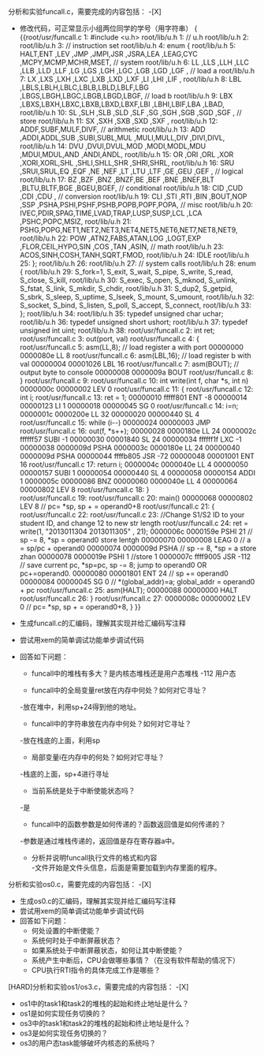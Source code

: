 分析和实验funcall.c，需要完成的内容包括： 
-[X]

 - 修改代码，可正常显示小组两位同学的学号（用字符串）
{ {{root/usr/funcall.c  1: #include <u.h>
root/lib/u.h  1: // u.h
root/lib/u.h  2: 
root/lib/u.h  3: // instruction set
root/lib/u.h  4: enum {
root/lib/u.h  5:   HALT,ENT ,LEV ,JMP ,JMPI,JSR ,JSRA,LEA ,LEAG,CYC ,MCPY,MCMP,MCHR,MSET, // system
root/lib/u.h  6:   LL  ,LLS ,LLH ,LLC ,LLB ,LLD ,LLF ,LG  ,LGS ,LGH ,LGC ,LGB ,LGD ,LGF , // load a
root/lib/u.h  7:   LX  ,LXS ,LXH ,LXC ,LXB ,LXD ,LXF ,LI  ,LHI ,LIF ,
root/lib/u.h  8:   LBL ,LBLS,LBLH,LBLC,LBLB,LBLD,LBLF,LBG ,LBGS,LBGH,LBGC,LBGB,LBGD,LBGF, // load b
root/lib/u.h  9:   LBX ,LBXS,LBXH,LBXC,LBXB,LBXD,LBXF,LBI ,LBHI,LBIF,LBA ,LBAD,
root/lib/u.h  10:   SL  ,SLH ,SLB ,SLD ,SLF ,SG  ,SGH ,SGB ,SGD ,SGF ,                     // store
root/lib/u.h  11:   SX  ,SXH ,SXB ,SXD ,SXF ,
root/lib/u.h  12:   ADDF,SUBF,MULF,DIVF,                                                   // arithmetic
root/lib/u.h  13:   ADD ,ADDI,ADDL,SUB ,SUBI,SUBL,MUL ,MULI,MULL,DIV ,DIVI,DIVL,
root/lib/u.h  14:   DVU ,DVUI,DVUL,MOD ,MODI,MODL,MDU ,MDUI,MDUL,AND ,ANDI,ANDL,
root/lib/u.h  15:   OR  ,ORI ,ORL ,XOR ,XORI,XORL,SHL ,SHLI,SHLL,SHR ,SHRI,SHRL,
root/lib/u.h  16:   SRU ,SRUI,SRUL,EQ  ,EQF ,NE  ,NEF ,LT  ,LTU ,LTF ,GE  ,GEU ,GEF ,      // logical
root/lib/u.h  17:   BZ  ,BZF ,BNZ ,BNZF,BE  ,BEF ,BNE ,BNEF,BLT ,BLTU,BLTF,BGE ,BGEU,BGEF, // conditional
root/lib/u.h  18:   CID ,CUD ,CDI ,CDU ,                                                   // conversion
root/lib/u.h  19:   CLI ,STI ,RTI ,BIN ,BOUT,NOP ,SSP ,PSHA,PSHI,PSHF,PSHB,POPB,POPF,POPA, // misc
root/lib/u.h  20:   IVEC,PDIR,SPAG,TIME,LVAD,TRAP,LUSP,SUSP,LCL ,LCA ,PSHC,POPC,MSIZ,
root/lib/u.h  21:   PSHG,POPG,NET1,NET2,NET3,NET4,NET5,NET6,NET7,NET8,NET9,
root/lib/u.h  22:   POW ,ATN2,FABS,ATAN,LOG ,LOGT,EXP ,FLOR,CEIL,HYPO,SIN ,COS ,TAN ,ASIN, // math
root/lib/u.h  23:   ACOS,SINH,COSH,TANH,SQRT,FMOD,
root/lib/u.h  24:   IDLE
root/lib/u.h  25: };
root/lib/u.h  26: 
root/lib/u.h  27: // system calls
root/lib/u.h  28: enum {
root/lib/u.h  29:   S_fork=1, S_exit,   S_wait,   S_pipe,   S_write,  S_read,   S_close,  S_kill,
root/lib/u.h  30:   S_exec,   S_open,   S_mknod,  S_unlink, S_fstat,  S_link,   S_mkdir,  S_chdir,
root/lib/u.h  31:   S_dup2,   S_getpid, S_sbrk,   S_sleep,  S_uptime, S_lseek,  S_mount,  S_umount,
root/lib/u.h  32:   S_socket, S_bind,   S_listen, S_poll,   S_accept, S_connect, 
root/lib/u.h  33: };
root/lib/u.h  34: 
root/lib/u.h  35: typedef unsigned char uchar;
root/lib/u.h  36: typedef unsigned short ushort;
root/lib/u.h  37: typedef unsigned int uint;
root/lib/u.h  38: 
root/usr/funcall.c  2: int ret;
root/usr/funcall.c  3: out(port, val)
root/usr/funcall.c  4: {
root/usr/funcall.c  5:   asm(LL,8);   // load register a with port
00000000  0000080e  LL    8
root/usr/funcall.c  6:   asm(LBL,16); // load register b with val
00000004  00001026  LBL   16
root/usr/funcall.c  7:   asm(BOUT);   // output byte to console
00000008  0000009a  BOUT
root/usr/funcall.c  8: }
root/usr/funcall.c  9: 
root/usr/funcall.c  10: int write(int f, char *s, int n)
0000000c  00000002  LEV   0
root/usr/funcall.c  11: {
root/usr/funcall.c  12:   int i;
root/usr/funcall.c  13:   ret = 1;
00000010  fffff801  ENT   -8
00000014  00000123  LI    1
00000018  00000045  SG    0
root/usr/funcall.c  14:   i=n;
0000001c  0000200e  LL    32
00000020  00000440  SL    4
root/usr/funcall.c  15:   while (i--)
00000024  00000003  JMP   <fwd>
root/usr/funcall.c  16:     out(f, *s++);
00000028  0000180e  LL    24
0000002c  ffffff57  SUBI  -1
00000030  00001840  SL    24
00000034  ffffff1f  LXC   -1
00000038  0000009d  PSHA
0000003c  0000180e  LL    24
00000040  0000009d  PSHA
00000044  ffffb805  JSR   -72
00000048  00001001  ENT   16
root/usr/funcall.c  17:   return i;
0000004c  0000040e  LL    4
00000050  00000157  SUBI  1
00000054  00000440  SL    4
00000058  00000154  ADDI  1
0000005c  00000086  BNZ   <fwd>
00000060  0000040e  LL    4
00000064  00000802  LEV   8
root/usr/funcall.c  18: }  
root/usr/funcall.c  19: 
root/usr/funcall.c  20: main()
00000068  00000802  LEV   8 // pc= *sp, sp + = operand0+8
root/usr/funcall.c  21: {
root/usr/funcall.c  22: 
root/usr/funcall.c  23:   //Change S1/S2 ID to your student ID, and change 12 to new str length
root/usr/funcall.c  24:   ret = write(1, "2013011304 2013011305" , 21);
0000006c  0000159e  PSHI  21 // sp -= 8, *sp = operand0 store lentgh
00000070  00000008  LEAG  0 // a = sp/pc + operand0
00000074  0000009d  PSHA    // sp -= 8, *sp = a store zhan
00000078  0000019e  PSHI  1 //store 1
0000007c  ffff9005  JSR   -112  // save current pc, *sp=pc, sp -= 8; jump to operand0 OR pc+=operand0. 
00000080  00001801  ENT   24 // sp += operand0
00000084  00000045  SG    0 // *(global_addr)=a; global_addr = operand0 + pc
root/usr/funcall.c  25:   asm(HALT); 
00000088  00000000  HALT
root/usr/funcall.c  26: }
root/usr/funcall.c  27: 
0000008c  00000002  LEV   0 //  pc= *sp, sp + = operand0+8, 
} }}
 - 生成funcall.c的汇编码，理解其实现并给汇编码写注释


 - 尝试用xem的简单调试功能单步调试代码


 - 回答如下问题：
   - funcall中的堆栈有多大？是内核态堆栈还是用户态堆栈
	-112 用户态

   - funcall中的全局变量ret放在内存中何处？如何对它寻址？
   
	-放在堆中，利用sp+24得到他的地址。

   - funcall中的字符串放在内存中何处？如何对它寻址？
   	
	-放在栈底的上面，利用sp

   - 局部变量i在内存中的何处？如何对它寻址？
   
	-栈底的上面，sp+4进行寻址	

   - 当前系统是处于中断使能状态吗？
   
	-是

   - funcall中的函数参数是如何传递的？函数返回值是如何传递的？
   
   	-参数是通过堆栈传递的，返回值是存在寄存器a中。

   - 分析并说明funcall执行文件的格式和内容
　	
	-文件开始是文件头信息，后面是需要加载到内存里面的程序。

分析和实验os0.c，需要完成的内容包括： 
-[X]

 - 生成os0.c的汇编码，理解其实现并给汇编码写注释
 - 尝试用xem的简单调试功能单步调试代码
 - 回答如下问题：
   - 何处设置的中断使能？   
   - 系统何时处于中断屏蔽状态？
   - 如果系统处于中断屏蔽状态，如何让其中断使能？
   - 系统产生中断后，CPU会做哪些事情？（在没有软件帮助的情况下）
   - CPU执行RTI指令的具体完成工作是哪些？

[HARD]分析和实验os1/os3.c，需要完成的内容包括： 
-[X]
 
 - os1中的task1和task2的堆栈的起始和终止地址是什么？
 - os1是如何实现任务切换的？
 - os3中的task1和task2的堆栈的起始和终止地址是什么？
 - os3是如何实现任务切换的？
 - os3的用户态task能够破坏内核态的系统吗？
